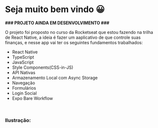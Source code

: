 <h1>Seja muito bem vindo 😀</h1>

<b> ### PROJETO AINDA EM DESENVOLVIMENTO ### </b>

<p>O projeto foi proposto no curso da Rocketseat que estou fazendo na trilha de React Native, a ideia é fazer um aaplicativo de que controle suas finanças, e nesse app vai ter os seguintes fundamentos trabalhados:</p>

<div>
    <ul>
      <li>React Native</li>
      <li>TypeScript</li>
      <li>JavaScript</li>
      <li>Style Components(CSS-in-JS)</li>
      <li>API Nativas</li>
      <li>Armazenamento Local com Async Storage</li>
      <li>Navegação</li>
      <li>Formulários</li>
      <li>Login Social</li>
      <li>Expo Bare Workflow</li>
    <ul>
</div>

<br>

<h3>Ilustração: </h3>
<div>
<img src:"https://user-images.githubusercontent.com/69989716/155813302-06ac6b4a-6dc6-4b6f-83f4-29fd78df4c21.png" width="700px" />
      
      
      
      
</div>

  
